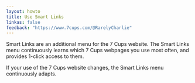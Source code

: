 ```yaml
---
layout: howto
title: Use Smart Links
linkas: false
feedback: "https://www.7cups.com/@RarelyCharlie"
---
```

Smart Links are an additional menu for the 7 Cups website. The Smart Links menu continuously learns which 7 Cups webpages you use most often, and provides 1-click access to them.

If your use of the 7 Cups website changes, the Smart Links menu continuously adapts.
